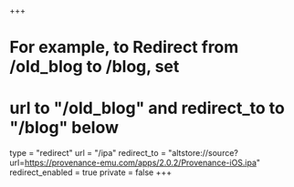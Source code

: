 +++
# For example, to Redirect from /old_blog to /blog, set 
# url to "/old_blog" and redirect_to to "/blog" below
type = "redirect"
url = "/ipa"
redirect_to = "altstore://source?url=https://provenance-emu.com/apps/2.0.2/Provenance-iOS.ipa"
redirect_enabled = true
private = false
+++